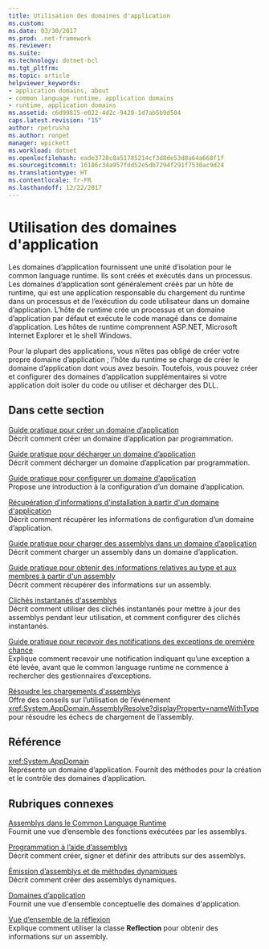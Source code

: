 ```yaml
---
title: Utilisation des domaines d'application
ms.custom: 
ms.date: 03/30/2017
ms.prod: .net-framework
ms.reviewer: 
ms.suite: 
ms.technology: dotnet-bcl
ms.tgt_pltfrm: 
ms.topic: article
helpviewer_keywords:
- application domains, about
- common language runtime, application domains
- runtime, application domains
ms.assetid: c6d99815-e022-4d2c-9420-1d7ab5b9d504
caps.latest.revision: "15"
author: rpetrusha
ms.author: ronpet
manager: wpickett
ms.workload: dotnet
ms.openlocfilehash: eade3728c8a51785214cf3d8de53d8a64a668f1f
ms.sourcegitcommit: 16186c34a957fdd52e5db7294f291f7530ac9d24
ms.translationtype: HT
ms.contentlocale: fr-FR
ms.lasthandoff: 12/22/2017
---
```

# <a name="using-application-domains"></a>Utilisation des domaines d'application
Les domaines d’application fournissent une unité d’isolation pour le common language runtime. Ils sont créés et exécutés dans un processus. Les domaines d’application sont généralement créés par un hôte de runtime, qui est une application responsable du chargement du runtime dans un processus et de l’exécution du code utilisateur dans un domaine d’application. L’hôte de runtime crée un processus et un domaine d’application par défaut et exécute le code managé dans ce domaine d’application. Les hôtes de runtime comprennent ASP.NET, Microsoft Internet Explorer et le shell Windows.  
  
 Pour la plupart des applications, vous n’êtes pas obligé de créer votre propre domaine d’application ; l’hôte du runtime se charge de créer le domaine d’application dont vous avez besoin. Toutefois, vous pouvez créer et configurer des domaines d’application supplémentaires si votre application doit isoler du code ou utiliser et décharger des DLL.  
  
## <a name="in-this-section"></a>Dans cette section  
 [Guide pratique pour créer un domaine d’application](../../../docs/framework/app-domains/how-to-create-an-application-domain.md)  
 Décrit comment créer un domaine d’application par programmation.  
  
 [Guide pratique pour décharger un domaine d’application](../../../docs/framework/app-domains/how-to-unload-an-application-domain.md)  
 Décrit comment décharger un domaine d’application par programmation.  
  
 [Guide pratique pour configurer un domaine d’application](../../../docs/framework/app-domains/how-to-configure-an-application-domain.md)  
 Propose une introduction à la configuration d’un domaine d’application.  
  
 [Récupération d'informations d'installation à partir d'un domaine d'application](../../../docs/framework/app-domains/retrieve-setup-information.md)  
 Décrit comment récupérer les informations de configuration d’un domaine d’application.  
  
 [Guide pratique pour charger des assemblys dans un domaine d’application](../../../docs/framework/app-domains/how-to-load-assemblies-into-an-application-domain.md)  
 Décrit comment charger un assembly dans un domaine d’application.  
  
 [Guide pratique pour obtenir des informations relatives au type et aux membres à partir d'un assembly](../../../docs/framework/app-domains/how-to-obtain-type-and-member-information-from-an-assembly.md)  
 Décrit comment récupérer des informations sur un assembly.  
  
 [Clichés instantanés d'assemblys](../../../docs/framework/app-domains/shadow-copy-assemblies.md)  
 Décrit comment utiliser des clichés instantanés pour mettre à jour des assemblys pendant leur utilisation, et comment configurer des clichés instantanés.  
  
 [Guide pratique pour recevoir des notifications des exceptions de première chance](../../../docs/framework/app-domains/how-to-receive-first-chance-exception-notifications.md)  
 Explique comment recevoir une notification indiquant qu’une exception a été levée, avant que le common language runtime ne commence à rechercher des gestionnaires d’exceptions.  
  
 [Résoudre les chargements d'assemblys](../../../docs/framework/app-domains/resolve-assembly-loads.md)  
 Offre des conseils sur l’utilisation de l’événement <xref:System.AppDomain.AssemblyResolve?displayProperty=nameWithType> pour résoudre les échecs de chargement de l’assembly.  
  
## <a name="reference"></a>Référence  
 <xref:System.AppDomain>  
 Représente un domaine d’application. Fournit des méthodes pour la création et le contrôle des domaines d’application.  
  
## <a name="related-sections"></a>Rubriques connexes  
 [Assemblys dans le Common Language Runtime](../../../docs/framework/app-domains/assemblies-in-the-common-language-runtime.md)  
 Fournit une vue d’ensemble des fonctions exécutées par les assemblys.  
  
 [Programmation à l’aide d’assemblys](../../../docs/framework/app-domains/programming-with-assemblies.md)  
 Décrit comment créer, signer et définir des attributs sur des assemblys.  
  
 [Émission d’assemblys et de méthodes dynamiques](../../../docs/framework/reflection-and-codedom/emitting-dynamic-methods-and-assemblies.md)  
 Décrit comment créer des assemblys dynamiques.  
  
 [Domaines d’application](../../../docs/framework/app-domains/application-domains.md)  
 Fournit une vue d'ensemble conceptuelle des domaines d'application.  
  
 [Vue d’ensemble de la réflexion](../../../docs/framework/reflection-and-codedom/reflection.md)  
 Explique comment utiliser la classe **Reflection** pour obtenir des informations sur un assembly.
